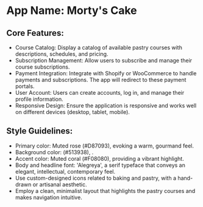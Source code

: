 # **App Name**: Morty's Cake

## Core Features:

- Course Catalog: Display a catalog of available pastry courses with descriptions, schedules, and pricing.
- Subscription Management: Allow users to subscribe and manage their course subscriptions.
- Payment Integration: Integrate with Shopify or WooCommerce to handle payments and subscriptions. The app will redirect to these payment portals.
- User Account: Users can create accounts, log in, and manage their profile information.
- Responsive Design: Ensure the application is responsive and works well on different devices (desktop, tablet, mobile).

## Style Guidelines:

- Primary color: Muted rose (#D87093), evoking a warm, gourmand feel.
- Background color:  (#513938), .
- Accent color: Muted coral (#F08080), providing a vibrant highlight.
- Body and headline font: 'Alegreya', a serif typeface that conveys an elegant, intellectual, contemporary feel.
- Use custom-designed icons related to baking and pastry, with a hand-drawn or artisanal aesthetic.
- Employ a clean, minimalist layout that highlights the pastry courses and makes navigation intuitive.